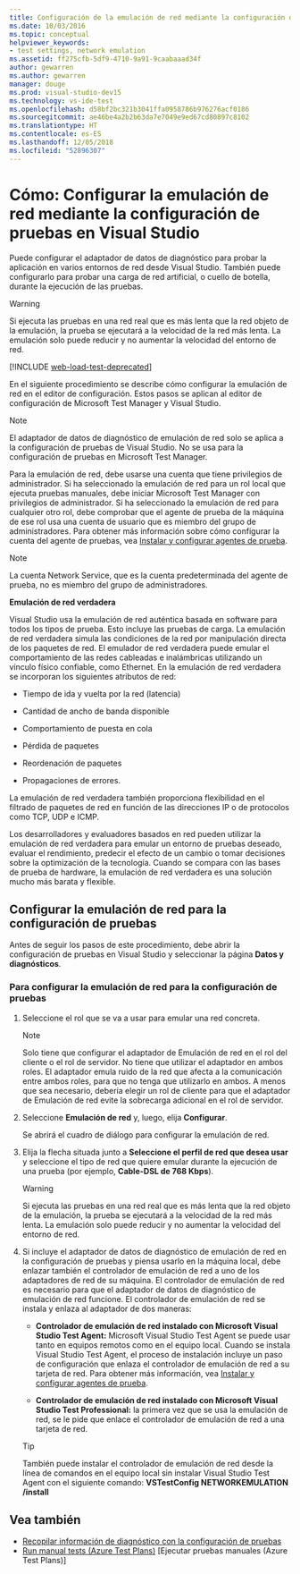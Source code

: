 ```yaml
---
title: Configuración de la emulación de red mediante la configuración de pruebas en Visual Studio
ms.date: 10/03/2016
ms.topic: conceptual
helpviewer_keywords:
- test settings, network emulation
ms.assetid: ff275cfb-5df9-4710-9a91-9caabaaad34f
author: gewarren
ms.author: gewarren
manager: douge
ms.prod: visual-studio-dev15
ms.technology: vs-ide-test
ms.openlocfilehash: d58bf2bc321b3041ffa0958786b976276acf0186
ms.sourcegitcommit: ae46be4a2b2b63da7e7049e9ed67cd80897c8102
ms.translationtype: HT
ms.contentlocale: es-ES
ms.lasthandoff: 12/05/2018
ms.locfileid: "52896307"
---
```

# <a name="how-to-configure-network-emulation-using-test-settings-in-visual-studio"></a>Cómo: Configurar la emulación de red mediante la configuración de pruebas en Visual Studio

Puede configurar el adaptador de datos de diagnóstico para probar la aplicación en varios entornos de red desde Visual Studio. También puede configurarlo para probar una carga de red artificial, o cuello de botella, durante la ejecución de las pruebas.

> [!WARNING]
> Si ejecuta las pruebas en una red real que es más lenta que la red objeto de la emulación, la prueba se ejecutará a la velocidad de la red más lenta. La emulación solo puede reducir y no aumentar la velocidad del entorno de red.

[!INCLUDE [web-load-test-deprecated](includes/web-load-test-deprecated.md)]

En el siguiente procedimiento se describe cómo configurar la emulación de red en el editor de configuración. Estos pasos se aplican al editor de configuración de Microsoft Test Manager y Visual Studio.

> [!NOTE]
> El adaptador de datos de diagnóstico de emulación de red solo se aplica a la configuración de pruebas de Visual Studio. No se usa para la configuración de pruebas en Microsoft Test Manager.

Para la emulación de red, debe usarse una cuenta que tiene privilegios de administrador. Si ha seleccionado la emulación de red para un rol local que ejecuta pruebas manuales, debe iniciar Microsoft Test Manager con privilegios de administrador. Si ha seleccionado la emulación de red para cualquier otro rol, debe comprobar que el agente de prueba de la máquina de ese rol usa una cuenta de usuario que es miembro del grupo de administradores. Para obtener más información sobre cómo configurar la cuenta del agente de pruebas, vea [Instalar y configurar agentes de prueba](../test/lab-management/install-configure-test-agents.md).

> [!NOTE]
> La cuenta Network Service, que es la cuenta predeterminada del agente de prueba, no es miembro del grupo de administradores.

**Emulación de red verdadera**

Visual Studio usa la emulación de red auténtica basada en software para todos los tipos de prueba. Esto incluye las pruebas de carga. La emulación de red verdadera simula las condiciones de la red por manipulación directa de los paquetes de red. El emulador de red verdadera puede emular el comportamiento de las redes cableadas e inalámbricas utilizando un vínculo físico confiable, como Ethernet. En la emulación de red verdadera se incorporan los siguientes atributos de red:

- Tiempo de ida y vuelta por la red (latencia)

- Cantidad de ancho de banda disponible

- Comportamiento de puesta en cola

- Pérdida de paquetes

- Reordenación de paquetes

- Propagaciones de errores.

La emulación de red verdadera también proporciona flexibilidad en el filtrado de paquetes de red en función de las direcciones IP o de protocolos como TCP, UDP e ICMP.

Los desarrolladores y evaluadores basados en red pueden utilizar la emulación de red verdadera para emular un entorno de pruebas deseado, evaluar el rendimiento, predecir el efecto de un cambio o tomar decisiones sobre la optimización de la tecnología. Cuando se compara con las bases de prueba de hardware, la emulación de red verdadera es una solución mucho más barata y flexible.

## <a name="configure-network-emulation-for-your-test-settings"></a>Configurar la emulación de red para la configuración de pruebas

Antes de seguir los pasos de este procedimiento, debe abrir la configuración de pruebas en Visual Studio y seleccionar la página **Datos y diagnósticos**.

### <a name="to-configure-network-emulation-for-your-test-settings"></a>Para configurar la emulación de red para la configuración de pruebas

1.  Seleccione el rol que se va a usar para emular una red concreta.

    > [!NOTE]
    > Solo tiene que configurar el adaptador de Emulación de red en el rol del cliente o el rol de servidor. No tiene que utilizar el adaptador en ambos roles. El adaptador emula ruido de la red que afecta a la comunicación entre ambos roles, para que no tenga que utilizarlo en ambos. A menos que sea necesario, debería elegir un rol de cliente para que el adaptador de Emulación de red evite la sobrecarga adicional en el rol de servidor.

2.  Seleccione **Emulación de red** y, luego, elija **Configurar**.

     Se abrirá el cuadro de diálogo para configurar la emulación de red.

3.  Elija la flecha situada junto a **Seleccione el perfil de red que desea usar** y seleccione el tipo de red que quiere emular durante la ejecución de una prueba (por ejemplo, **Cable-DSL de 768 Kbps**).

    > [!WARNING]
    > Si ejecuta las pruebas en una red real que es más lenta que la red objeto de la emulación, la prueba se ejecutará a la velocidad de la red más lenta. La emulación solo puede reducir y no aumentar la velocidad del entorno de red.

4.  Si incluye el adaptador de datos de diagnóstico de emulación de red en la configuración de pruebas y piensa usarlo en la máquina local, debe enlazar también el controlador de emulación de red a uno de los adaptadores de red de su máquina. El controlador de emulación de red es necesario para que el adaptador de datos de diagnóstico de emulación de red funcione. El controlador de emulación de red se instala y enlaza al adaptador de dos maneras:

    -   **Controlador de emulación de red instalado con Microsoft Visual Studio Test Agent:** Microsoft Visual Studio Test Agent se puede usar tanto en equipos remotos como en el equipo local. Cuando se instala Visual Studio Test Agent, el proceso de instalación incluye un paso de configuración que enlaza el controlador de emulación de red a su tarjeta de red. Para obtener más información, vea [Instalar y configurar agentes de prueba](../test/lab-management/install-configure-test-agents.md).

    -   **Controlador de emulación de red instalado con Microsoft Visual Studio Test Professional:** la primera vez que se usa la emulación de red, se le pide que enlace el controlador de emulación de red a una tarjeta de red.

    > [!TIP]
    > También puede instalar el controlador de emulación de red desde la línea de comandos en el equipo local sin instalar Visual Studio Test Agent con el siguiente comando: **VSTestConfig NETWORKEMULATION /install**

## <a name="see-also"></a>Vea también

- [Recopilar información de diagnóstico con la configuración de pruebas](../test/collect-diagnostic-information-using-test-settings.md)
- [Run manual tests (Azure Test Plans)](/azure/devops/test/run-manual-tests?view=vsts) [Ejecutar pruebas manuales (Azure Test Plans)]
